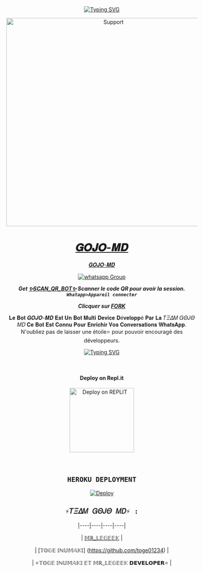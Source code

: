<div align="center">
<a href="https://git.io/typing-svg"><img src="https://readme-typing-svg.demolab.com?font=Ribeye&size=50&pause=1000&color=F710B1&center=true&width=910&height=100&lines=𝑮𝑶𝑱𝑶-𝑴𝑫 𝑩𝑶𝑻;𝕄𝕌𝕃𝕋𝕀+𝔻𝔼𝕍𝕀ℂ𝔼+𝕎ℍ𝔸𝕋𝕊𝔸ℙℙ+𝔹𝕆𝕋; ℂℝ𝔼𝔼ℝ+ℙ𝔸ℝ+✨𝕋𝕆𝔾𝔼 𝕀ℕ𝕌𝕄𝔸𝕂𝕀 𝔼𝕋 𝕄ℝ_𝕃𝔼𝔾𝔼𝔼𝕂✨;ℙ𝕌𝔹𝕃𝕀ℂ+𝔹𝕆𝕋; 𝔻𝔼𝕍𝔼𝕃𝕆ℙℙ𝔼ℝ+ℙ𝔸ℝ+𝕃𝔸+𝕋𝔼𝔸𝕄+𝑮𝑶𝑱𝑶." alt="Typing SVG" /></a>
</p>
<p align="center">
  <a href="https://chat.whatsapp.com/FRQiuFWlYJ3Jolx7OACtKo">
    <img alt=Support height="550" src="https://i.imgur.com/mWuk1vH.png"> 
    </p>
<h1 align="center"> 𝑮𝑶𝑱𝑶-𝑴𝑫
</h1>
<p align="center"> 𝑮𝑶𝑱𝑶-𝑴𝑫
<p align="center">
 <a href="https://chat.whatsapp.com/FRQiuFWlYJ3Jolx7OACtKo" target="_blank">
    <img alt="whatsapp Group" src="https://img.shields.io/badge/ Whatsapp Support Group -25D366?style=for-the-badge&logo=whatsapp&logoColor=white" />
 </a> 
  
***Get [✨SCAN_QR_BOT✨](https://geek-qr-c6ccf7b7583e.herokuapp.com/) Scanner le code QR pour avoir la session. `Whatapp>Appareil connecter`***


***Clicquer sur  [FORK](https://github.com/GEEKMD099/GOJO-MD-1.0/fork)***


𝐋𝐞 𝐁𝐨𝐭 𝑮𝑶𝑱𝑶-𝑴𝑫 𝐄𝐬𝐭 𝐔𝐧 𝐁𝐨𝐭 𝐌𝐮𝐥𝐭𝐢 𝐃𝐞𝐯𝐢𝐜𝐞 𝐃é𝐯𝐞𝐥𝐨𝐩𝐩é 𝐏𝐚𝐫 𝐋𝐚 𝑇𝛯𝛥𝛭 𝐺𝛩𝐽𝛩 𝛭𝐷
𝐂𝐞 𝐁𝐨𝐭 𝐄𝐬𝐭 𝐂𝐨𝐧𝐧𝐮 𝐏𝐨𝐮𝐫 𝐄𝐧𝐫𝐢𝐜𝐡𝐢𝐫 𝐕𝐨𝐬 𝐂𝐨𝐧𝐯𝐞𝐫𝐬𝐚𝐭𝐢𝐨𝐧𝐬 𝐖𝐡𝐚𝐭𝐬𝐀𝐩𝐩.
N'oubliez pas de laisser une étoile⭐ pour pouvoir encouragé des développeurs.

<div align="center">
<a href="https://git.io/typing-svg"><img src="https://readme-typing-svg.demolab.com?font=Denzo+Ops+One&size=50&pause=1000&color=1BBFDAFF&center=true&width=910&height=100&lines=;TEAM 𝑮𝑶𝑱𝑶-𝑴𝑫." alt="Typing SVG" /></a>
  </p>

<br>

<h4 align="center"> Deploy on Repl.it
</h4>

<p align="center" >
    <a href="https://repl.it/github/Denzo-MD/Denzo-MD-V3">
    <img src="https://repl.it/badge/github/quiec/whatsasena" width="170px" alt="Deploy on REPLIT" >
    </a>
</p>

<p align="center" >
    <br>
    
    
</p>


## ```HEROKU DEPLOYMENT```

[![Deploy](https://www.herokucdn.com/deploy/button.svg)](https://heroku.com/deploy?template=https://github.com/GEEKMD099/GOJO-MD-1.0)





## ```⚡𝑇𝛯𝛥𝛭 𝐺𝛩𝐽𝛩 𝛭𝐷⚡ :```

 

  <div align="center">

 

|----|----|----|----|

| [𝕄ℝ_𝕃𝔼𝔾𝔼𝔼𝕂](https://github.com/GEEKMD099) |

| [𝕋𝕆𝔾𝔼 𝕀ℕ𝕌𝕄𝔸𝕂𝕀] (https://github.com/toge01234) |

| ⭐𝕋𝕆𝔾𝔼 𝕀ℕ𝕌𝕄𝔸𝕂𝕀 𝔼𝕋 𝕄ℝ_𝕃𝔼𝔾𝔼𝔼𝕂 𝗗𝗘𝗩𝗘𝗟𝗢𝗣𝗘𝗥⭐ |
